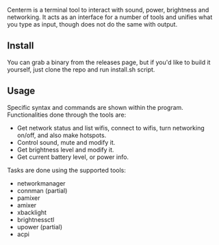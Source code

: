 Centerm is a terminal tool to interact with sound, power, brightness and networking. It acts as an interface for a number of tools and unifies what you type as input, though does not do the same with output.

## Install
You can grab a binary from the releases page, but if you'd like to build it yourself, just clone the repo and run install.sh script.

## Usage
Specific syntax and commands are shown within the program. Functionalities done through the tools are:
- Get network status and list wifis, connect to wifis, turn networking on/off, and also make hotspots.
- Control sound, mute and modify it.
- Get brightness level and modify it.
- Get current battery level, or power info.

Tasks are done using the supported tools:
- networkmanager
- connman (partial)
- pamixer
- amixer
- xbacklight 
- brightnessctl
- upower (partial)
- acpi

